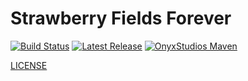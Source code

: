 # Strawberry Fields Forever

[![Build Status](https://img.shields.io/github/workflow/status/cybercat5555/strawberry-fields-forever-fabric/Build%20Status?label=Build%20Status&logo=GitHub&style=flat-square)](https://github.com/cybercat5555/strawberry-fields-forever-fabric/actions?query=workflow%3A%22Build+Status%22 "GitHub Actions") [![Latest Release](https://img.shields.io/github/v/release/cybercat5555/strawberry-fields-forever-fabric?include_prereleases&label=Latest%20Release&logo=GitHub&style=flat-square)](https://github.com/cybercat5555/strawberry-fields-forever-fabric/releases/latest "GitHub Releases") [![OnyxStudios Maven](https://img.shields.io/maven-metadata/v?label=Download%20from%20OnyxStudios%20Maven&metadataUrl=https%3A%2F%2Fmaven.onyxstudios.dev%2Fdev%2Fupcraft%2Fstrawberry-fields-forever%2Fmaven-metadata.xml&style=flat-square)](https://maven.onyxstudios.dev/dev/upcraft/strawberry-fields-forever "maven.onyxstudios.dev")

[LICENSE](LICENSE.md)